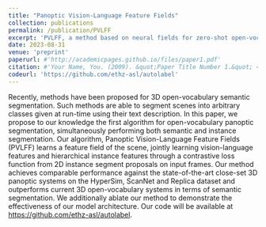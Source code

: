 ```yaml
---
title: "Panoptic Vision-Language Feature Fields"
collection: publications
permalink: /publication/PVLFF
excerpt: 'PVLFF, a method based on neural fields for zero-shot open-vocabulary panoptic segmentation in 3D scenes.'
date: 2023-08-31
venue: 'preprint'
paperurl: #'http://academicpages.github.io/files/paper1.pdf'
citation: #'Your Name, You. (2009). &quot;Paper Title Number 1.&quot; <i>Journal 1</i>. 1(1).'
codeurl: 'https://github.com/ethz-asl/autolabel'
---
```


Recently, methods have been proposed for 3D open-vocabulary semantic segmentation. Such methods are able to segment scenes into arbitrary classes given at run-time using their text description. In this paper, we propose to our knowledge the first algorithm for open-vocabulary panoptic segmentation, simultaneously performing both semantic and instance segmentation. Our algorithm, Panoptic Vision-Language Feature Fields (PVLFF) learns a feature field of the scene, jointly learning vision-language features and hierarchical instance features through a contrastive loss function from 2D instance segment proposals on input frames. Our method achieves comparable performance against the state-of-the-art close-set 3D panoptic systems on the HyperSim, ScanNet and Replica dataset and outperforms current 3D open-vocabulary systems in terms of semantic segmentation. We additionally ablate our method to demonstrate the effectiveness of our model architecture. Our code will be available at https://github.com/ethz-asl/autolabel.

